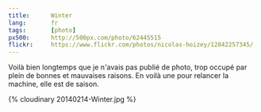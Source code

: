 ```yaml
---
title:      Winter
lang:       fr
tags:       [photo]
px500:      http://500px.com/photo/62445515
flickr:     https://www.flickr.com/photos/nicolas-hoizey/12842257345/
---
```


Voilà bien longtemps que je n'avais pas publié de photo, trop occupé par plein de bonnes et mauvaises raisons. En voilà une pour relancer la machine, elle est de saison.

{% cloudinary 20140214-Winter.jpg %}

